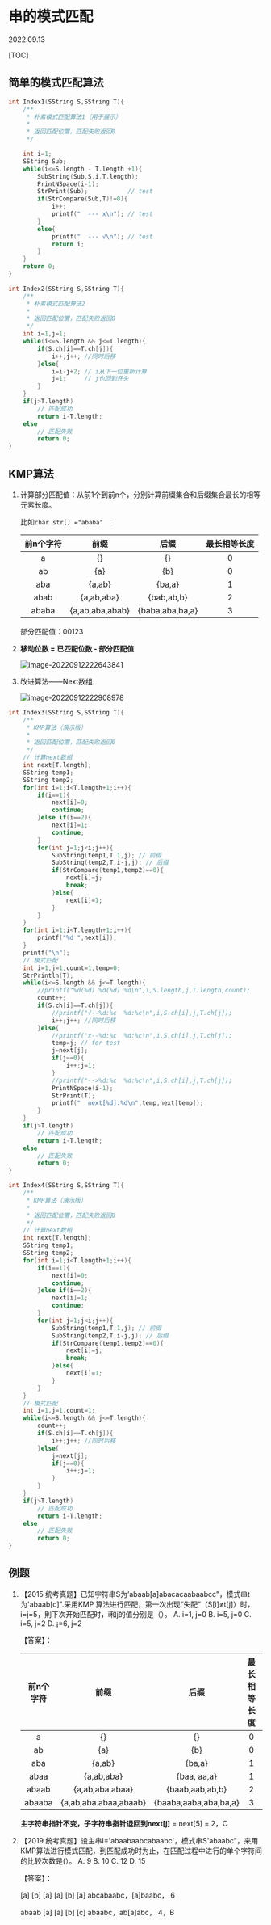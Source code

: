 # 串的模式匹配
2022.09.13

[TOC]

## 简单的模式匹配算法

```C++
int Index1(SString S,SString T){
    /**
     * 朴素模式匹配算法1（用于展示）
     * 
     * 返回匹配位置，匹配失败返回0
     */

    int i=1;
    SString Sub;
    while(i<=S.length - T.length +1){
        SubString(Sub,S,i,T.length);
        PrintNSpace(i-1);
        StrPrint(Sub);           // test
        if(StrCompare(Sub,T)!=0){
            i++;
            printf("  --- x\n"); // test
        }
        else{
            printf("  --- √\n"); // test
            return i;
        }
    }
    return 0;
}

int Index2(SString S,SString T){
    /**
     * 朴素模式匹配算法2
     * 
     * 返回匹配位置，匹配失败返回0
     */
    int i=1,j=1;
    while(i<=S.length && j<=T.length){
        if(S.ch[i]==T.ch[j]){
            i++;j++; //同时后移
        }else{
            i=i-j+2; // i从下一位重新计算
            j=1;     // j也回到开头
        }
    }
    if(j>T.length)
        // 匹配成功
        return i-T.length;
    else
        // 匹配失败
        return 0;
}
```

## KMP算法

1. 计算部分匹配值：从前1个到前n个，分别计算前缀集合和后缀集合最长的相等元素长度。

   比如`char str[] ="ababa" `：

   | 前n个字符 |      前缀       |      后缀       | 最长相等长度 |
   | :-------: | :-------------: | :-------------: | :----------: |
   |     a     |       {}        |       {}        |      0       |
   |    ab     |       {a}       |       {b}       |      0       |
   |    aba    |     {a,ab}      |     {ba,a}      |      1       |
   |   abab    |   {a,ab,aba}    |   {bab,ab,b}    |      2       |
   |   ababa   | {a,ab,aba,abab} | {baba,aba,ba,a} |      3       |

   部分匹配值：00123

2. **移动位数 = 已匹配位数 - 部分匹配值**

   ![image-20220912222643841](resources/案例.png)

3. 改进算法——Next数组

   ![image-20220912222908978](resources/next.png)

```C++
int Index3(SString S,SString T){
    /**
     * KMP算法（演示版）
     * 
     * 返回匹配位置，匹配失败返回0
     */
    // 计算next数组
    int next[T.length];
    SString temp1;
    SString temp2;
    for(int i=1;i<T.length+1;i++){
        if(i==1){
            next[i]=0;
            continue;
        }else if(i==2){
            next[i]=1;
            continue;
        }
        for(int j=1;j<i;j++){
            SubString(temp1,T,1,j); // 前缀
            SubString(temp2,T,i-j,j); // 后缀
            if(StrCompare(temp1,temp2)==0){
                next[i]=j;
                break;
            }else{
                next[i]=1;
            }
        }
    }
    for(int i=1;i<T.length+1;i++){
        printf("%d ",next[i]);
    }
    printf("\n");
    // 模式匹配
    int i=1,j=1,count=1,temp=0;
    StrPrintln(T);
    while(i<=S.length && j<=T.length){
        //printf("%d(%d) %d(%d) %d\n",i,S.length,j,T.length,count);
        count++;
        if(S.ch[i]==T.ch[j]){
            //printf("√--%d:%c  %d:%c\n",i,S.ch[i],j,T.ch[j]);
            i++;j++; //同时后移
        }else{
            //printf("x--%d:%c  %d:%c\n",i,S.ch[i],j,T.ch[j]);
            temp=j; // for test
            j=next[j];
            if(j==0){
                i++;j=1;
            }
            //printf("-->%d:%c  %d:%c\n",i,S.ch[i],j,T.ch[j]);
            PrintNSpace(i-1);
            StrPrint(T);
            printf("  next[%d]:%d\n",temp,next[temp]);
        }
    }
    if(j>T.length)
        // 匹配成功
        return i-T.length;
    else
        // 匹配失败
        return 0;
}

int Index4(SString S,SString T){
    /**
     * KMP算法（演示版）
     * 
     * 返回匹配位置，匹配失败返回0
     */
    // 计算next数组
    int next[T.length];
    SString temp1;
    SString temp2;
    for(int i=1;i<T.length+1;i++){
        if(i==1){
            next[i]=0;
            continue;
        }else if(i==2){
            next[i]=1;
            continue;
        }
        for(int j=1;j<i;j++){
            SubString(temp1,T,1,j); // 前缀
            SubString(temp2,T,i-j,j); // 后缀
            if(StrCompare(temp1,temp2)==0){
                next[i]=j;
                break;
            }else{
                next[i]=1;
            }
        }
    }
    // 模式匹配
    int i=1,j=1,count=1;
    while(i<=S.length && j<=T.length){
        count++;
        if(S.ch[i]==T.ch[j]){
            i++;j++; //同时后移
        }else{
            j=next[j];
            if(j==0){
                i++;j=1;
            }
        }
    }
    if(j>T.length)
        // 匹配成功
        return i-T.length;
    else
        // 匹配失败
        return 0;
}
```

## 例题

1. 【2015 统考真题】已知宇符串S为’abaab[a]abacacaabaabcc"，模式串t为'abaab[c]".采用KMP 算法进行匹配，第一次出现“失配”（S[i]≠t[j]）时，i=j=5，則下次开始匹配时，i和j的值分别是（）。
   A. i=1, j=0
   B. i=5, j=0
   C. i=5, j=2
   D. ¡=6, j=2

   【答案】：

   | 前n个字符 |         前缀          |         后缀          | 最长相等长度 | NEXT  |
   | :-------: | :-------------------: | :-------------------: | :----------: | :---: |
   |     a     |          {}           |          {}           |      0       |  -1   |
   |    ab     |          {a}          |          {b}          |      0       |   0   |
   |    aba    |        {a,ab}         |        {ba,a}         |      1       |   0   |
   |   abaa    |      {a,ab,aba}       |      {baa, aa,a}      |      1       |   1   |
   |   abaab   |    {a,ab,aba.abaa}    |    {baab,aab,ab,b}    |      2       |   1   |
   |  abaaba   | {a,ab,aba.abaa,abaab} | {baaba,aaba,aba,ba,a} |      3       | **2** |

   **主字符串指针不变，子字符串指针退回到next[j]** = next[5] = 2，C

2. 【2019 统考真题】设主串I='abaabaabcabaabc'，模式串S'abaabc"，来用 KMP算法进行模式匹配，到匹配成功时为止，在匹配过程中进行的单个字符间的比较次数是(）。
   A. 9
   B. 10
   C. 12
   D. 15

   【答案】：

   [a] [b] [a] [a] [b] [a] abcabaabc，[a]baabc， 6

   abaab [a] [a] [b] [c] abaabc，ab[a]abc， 4，B